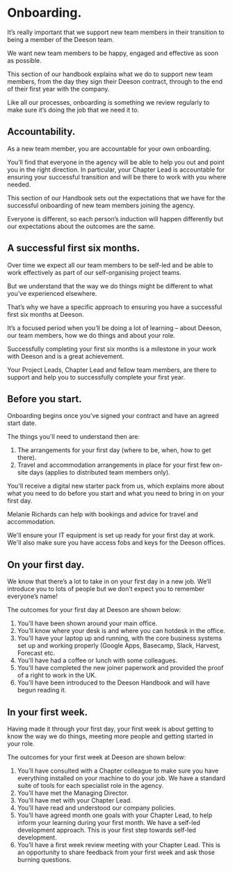 # Onboarding.

It’s really important that we support new team members in their transition to being a member of the Deeson team. 

We want new team members to be happy, engaged and effective as soon as possible.

This section of our handbook explains what we do to support new team members, from the day they sign their Deeson contract, through to the end of their first year with the company. 

Like all our processes, onboarding is something we review regularly to make sure it’s doing the job that we need it to. 

## Accountability.

As a new team member, you are accountable for your own onboarding. 

You’ll find that everyone in the agency will be able to help you out and point you in the right direction. In particular, your Chapter Lead is accountable for ensuring your successful transition and will be there to work with you where needed.

This section of our Handbook sets out the expectations that we have for the successful onboarding of new team members joining the agency. 

Everyone is different, so each person’s induction will happen differently but our expectations about the outcomes are the same. 

## A successful first six months.

Over time we expect all our team members to be self-led and be able to work effectively as part of our self-organising project teams. 

But we understand that the way we do things might be different to what you’ve experienced elsewhere. 

That’s why we have a specific approach to ensuring you have a successful first six months at Deeson. 

It’s a focused period when you’ll be doing a lot of learning – about Deeson, our team members, how we do things and about your role.

Successfully completing your first six months is a milestone in your work with Deeson and is a great achievement. 

Your Project Leads, Chapter Lead and fellow team members, are there to support and help you to successfully complete your first year.

## Before you start.

Onboarding begins once you’ve signed your contract and have an agreed start date. 

The things you'll need to understand then are:

1. The arrangements for your first day (where to be, when, how to get there).
2. Travel and accommodation arrangements in place for your first few on-site days (applies to distributed team members only).

You'll receive a digital new starter pack from us, which explains more about what you need to do before you start and what you need to bring in on your first day.

Melanie Richards can help with bookings and advice for travel and accommodation.

We'll ensure your IT equipment is set up ready for your first day at work. We'll also make sure you have access fobs and keys for the Deeson offices.

## On your first day.

We know that there’s a lot to take in on your first day in a new job. We’ll introduce you to lots of people but we don’t expect you to remember everyone’s name! 

The outcomes for your first day at Deeson are shown below:

1. You’ll have been shown around your main office.
2. You’ll know where your desk is and where you can hotdesk in the office.
3. You’ll have your laptop up and running, with the core business systems set up and working properly (Google Apps, Basecamp, Slack, Harvest, Forecast etc.
4. You’ll have had a coffee or lunch with some colleagues.
5. You’ll have completed the new joiner paperwork and provided the proof of a right to work in the UK. 
6. You’ll have been introduced to the Deeson Handbook and will have begun reading it.

## In your first week.

Having made it through your first day, your first week is about getting to know the way we do things, meeting more people and getting started in your role.

The outcomes for your first week at Deeson are shown below:

1. You’ll have consulted with a Chapter colleague to make sure you have everything installed on your machine to do your job. We have a standard suite of tools for each specialist role in the agency.
2. You’ll have met the Managing Director.
3. You’ll have met with your Chapter Lead. 
4. You’ll have read and understood our company policies.
6. You’ll have agreed month one goals with your Chapter Lead, to help inform your learning during your first month. We have a self-led development approach. This is your first step towards self-led development.
7. You’ll have a first week review meeting with your Chapter Lead. This is an opportunity to share feedback from your first week and ask those burning questions.
